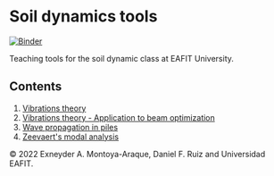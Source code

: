 # Soil dynamics tools

[![Binder](https://mybinder.org/badge_logo.svg)](https://mybinder.org/v2/gh/eamontoyaa/EAFIT_soil_dynamics/HEAD)

Teaching tools for the soil dynamic class at EAFIT University.

## Contents

1. [Vibrations theory](./vibrations_theory.ipynb)
1. [Vibrations theory - Application to beam optimization](./ej_optimizacion_viga.ipynb)
1. [Wave propagation in piles](./wave_propagation.ipynb)
1. [Zeevaert's modal analysis](./zeevaert_modal_analysis.ipynb)

© 2022 Exneyder A. Montoya-Araque, Daniel F. Ruiz and Universidad EAFIT.
